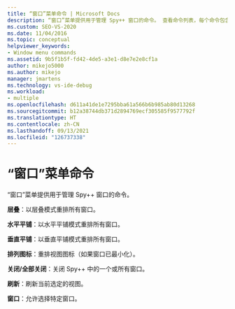```yaml
---
title: “窗口”菜单命令 | Microsoft Docs
description: “窗口”菜单提供用于管理 Spy++ 窗口的命令。 查看命令列表，每个命令包含简短说明。
ms.custom: SEO-VS-2020
ms.date: 11/04/2016
ms.topic: conceptual
helpviewer_keywords:
- Window menu commands
ms.assetid: 9b5f1b5f-fd42-4de5-a3e1-d8e7e2e8cf1a
author: mikejo5000
ms.author: mikejo
manager: jmartens
ms.technology: vs-ide-debug
ms.workload:
- multiple
ms.openlocfilehash: d611a41de1e7295bba61a566b6b985ab80d13268
ms.sourcegitcommit: b12a38744db371d2894769ecf305585f9577792f
ms.translationtype: HT
ms.contentlocale: zh-CN
ms.lasthandoff: 09/13/2021
ms.locfileid: "126737338"
---
```

# <a name="window-menu-commands"></a>“窗口”菜单命令
“窗口”菜单提供用于管理 Spy++ 窗口的命令。

 **层叠**：以层叠模式重排所有窗口。

 **水平平铺**：以水平平铺模式重排所有窗口。

 **垂直平铺**：以垂直平铺模式重排所有窗口。

 **排列图标**：重排视图图标（如果窗口已最小化）。

 **关闭/全部关闭**：关闭 Spy++ 中的一个或所有窗口。

 **刷新**：刷新当前选定的视图。

 **窗口**：允许选择特定窗口。